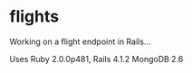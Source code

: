 flights
=======

Working on a flight endpoint in Rails...

Uses Ruby 2.0.0p481, Rails 4.1.2
MongoDB 2.6
